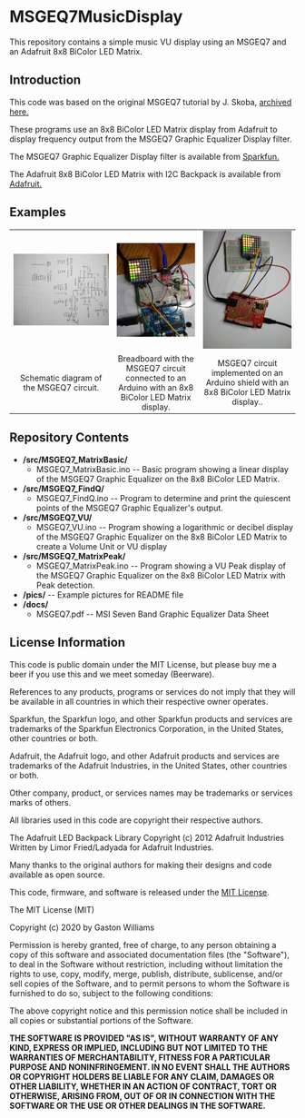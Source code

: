 MSGEQ7MusicDisplay
==================

This repository contains a simple music VU display using an MSGEQ7 and an Adafruit 8x8 BiColor LED Matrix.


Introduction
------------


This code was based on the original MSGEQ7 tutorial by J. Skoba, [archived here.](http://http://nuewire.com/info-archive/msgeq7-by-j-skoba/)  

These programs use an 8x8 BiColor LED Matrix display from Adafruit to display frequency output from the MSGEQ7 Graphic Equalizer
Display filter.

The MSGEQ7 Graphic Equalizer Display filter is available from [Sparkfun.](https://www.sparkfun.com/products/10468)
 
The Adafruit 8x8 BiColor LED Matrix with I2C Backpack is available from [Adafruit.](https://www.adafruit.com/product/902)

Examples
--------
<table class="table table-hover table-striped table-bordered">
  <tr align="center">
   <td><img src="https://github.com/fourstix/MSGEQ7MusicDisplay/blob/master/pics/Schematic.jpg"></td>   
   <td><img src="https://github.com/fourstix/MSGEQ7MusicDisplay/blob/master/pics/MSGEQ7Breadboard.jpg"></td>    
   <td><img src="https://github.com/fourstix/MSGEQ7MusicDisplay/blob/master/pics/MSGEQ7Shield.jpg"></td> 
  </tr>
  <tr align="center">
  <td>Schematic diagram of the MSGEQ7 circuit.</td>
  <td>Breadboard with the MSGEQ7 circuit connected to an Arduino with an 8x8 BiColor LED Matrix display.</td>
  <td>MSGEQ7 circuit implemented on an Arduino shield with an 8x8 BiColor LED Matrix display..</td>
  </tr>
 </table>
 
Repository Contents
-------------------
* **/src/MSGEQ7_MatrixBasic/**
  * MSGEQ7_MatrixBasic.ino -- Basic program showing a linear display of the MSGEQ7 Graphic Equalizer on the 8x8 BiColor LED Matrix.
* **/src/MSGEQ7_FindQ/** 
  * MSGEQ7_FindQ.ino -- Program to determine and print the quiescent points of the MSGEQ7 Graphic Equalizer's output.
* **/src/MSGEQ7_VU/**  
  * MSGEQ7_VU.ino -- Program showing a logarithmic or decibel display of the MSGEQ7 Graphic Equalizer on the 8x8 BiColor LED Matrix to
create a Volume Unit or VU display
* **/src/MSGEQ7_MatrixPeak/**  
  * MSGEQ7_MatrixPeak.ino -- Program showing a VU Peak display of the MSGEQ7 Graphic Equalizer on the 8x8 BiColor LED Matrix with 
Peak detection.
* **/pics/** -- Example pictures for README file
* **/docs/**
  * MSGEQ7.pdf -- MSI Seven Band Graphic Equalizer Data Sheet

License Information
-------------------

This code is public domain under the MIT License, but please buy me a beer
if you use this and we meet someday (Beerware).

References to any products, programs or services do not imply
that they will be available in all countries in which their respective owner operates.

Sparkfun, the Sparkfun logo, and other Sparkfun products and services are
trademarks of the Sparkfun Electronics Corporation, in the United States,
other countries or both. 

Adafruit, the Adafruit logo, and other Adafruit products and services are
trademarks of the Adafruit Industries, in the United States, other countries or both. 

Other company, product, or services names may be trademarks or services marks of others.

All libraries used in this code are copyright their respective authors.
 
The Adafruit LED Backpack Library
Copyright (c) 2012 Adafruit Industries
Written by Limor Fried/Ladyada for Adafruit Industries.  
 
Many thanks to the original authors for making their designs and code available as open source.
  
This code, firmware, and software is released under the [MIT License](http://opensource.org/licenses/MIT).
 
The MIT License (MIT)
 
Copyright (c) 2020 by Gaston Williams
 
Permission is hereby granted, free of charge, to any person obtaining a copy
of this software and associated documentation files (the "Software"), to deal
in the Software without restriction, including without limitation the rights
to use, copy, modify, merge, publish, distribute, sublicense, and/or sell
copies of the Software, and to permit persons to whom the Software is
furnished to do so, subject to the following conditions:
 
The above copyright notice and this permission notice shall be included in all
copies or substantial portions of the Software.
 
**THE SOFTWARE IS PROVIDED "AS IS", WITHOUT WARRANTY OF ANY KIND, EXPRESS OR IMPLIED, INCLUDING BUT NOT LIMITED TO THE WARRANTIES OF MERCHANTABILITY,
FITNESS FOR A PARTICULAR PURPOSE AND NONINFRINGEMENT. IN NO EVENT SHALL THE
AUTHORS OR COPYRIGHT HOLDERS BE LIABLE FOR ANY CLAIM, DAMAGES OR OTHER
LIABILITY, WHETHER IN AN ACTION OF CONTRACT, TORT OR OTHERWISE, ARISING FROM, OUT OF OR IN CONNECTION WITH THE SOFTWARE OR THE USE OR OTHER DEALINGS IN THE
SOFTWARE.**
